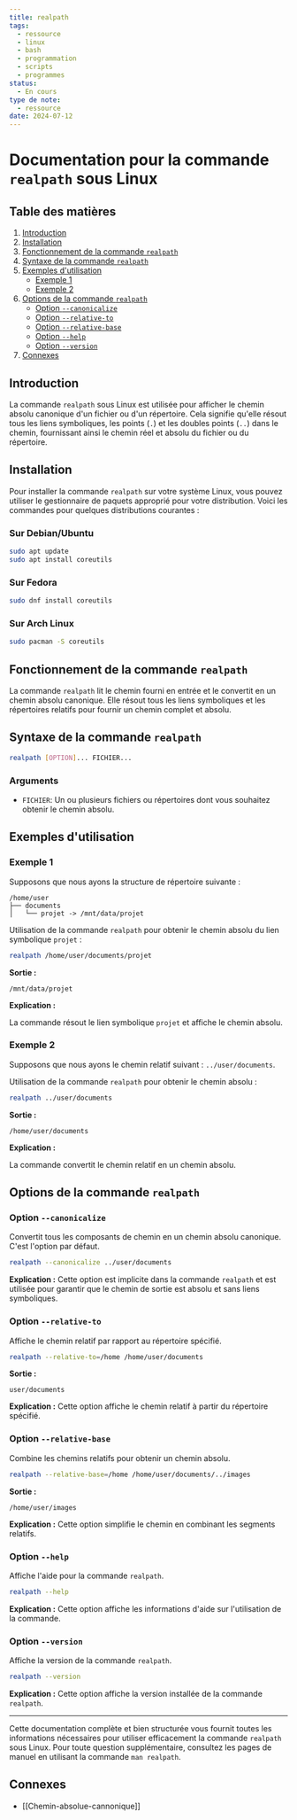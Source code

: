 ```yaml
---
title: realpath
tags:
  - ressource
  - linux
  - bash
  - programmation
  - scripts
  - programmes
status:
  - En cours
type de note:
  - ressource
date: 2024-07-12
---
```



# Documentation pour la commande `realpath` sous Linux

## Table des matières
1. [Introduction](#introduction)
2. [Installation](#installation)
3. [Fonctionnement de la commande `realpath`](#fonctionnement-de-la-commande-realpath)
4. [Syntaxe de la commande `realpath`](#syntaxe-de-la-commande-realpath)
5. [Exemples d'utilisation](#exemples-dutilisation)
    - [Exemple 1](#exemple-1)
    - [Exemple 2](#exemple-2)
6. [Options de la commande `realpath`](#options-de-la-commande-realpath)
    - [Option `--canonicalize`](#option---canonicalize)
    - [Option `--relative-to`](#option---relative-to)
    - [Option `--relative-base`](#option---relative-base)
    - [Option `--help`](#option---help)
    - [Option `--version`](#option---version)
7. [Connexes](#Connexes)

## Introduction

La commande `realpath` sous Linux est utilisée pour afficher le chemin absolu canonique d'un fichier ou d'un répertoire. Cela signifie qu'elle résout tous les liens symboliques, les points (`.`) et les doubles points (`..`) dans le chemin, fournissant ainsi le chemin réel et absolu du fichier ou du répertoire.

## Installation

Pour installer la commande `realpath` sur votre système Linux, vous pouvez utiliser le gestionnaire de paquets approprié pour votre distribution. Voici les commandes pour quelques distributions courantes :

### Sur Debian/Ubuntu

```bash
sudo apt update
sudo apt install coreutils
```

### Sur Fedora

```bash
sudo dnf install coreutils
```

### Sur Arch Linux

```bash
sudo pacman -S coreutils
```

## Fonctionnement de la commande `realpath`

La commande `realpath` lit le chemin fourni en entrée et le convertit en un chemin absolu canonique. Elle résout tous les liens symboliques et les répertoires relatifs pour fournir un chemin complet et absolu.

## Syntaxe de la commande `realpath`

```bash
realpath [OPTION]... FICHIER...
```

### Arguments

- `FICHIER`: Un ou plusieurs fichiers ou répertoires dont vous souhaitez obtenir le chemin absolu.

## Exemples d'utilisation

### Exemple 1

Supposons que nous ayons la structure de répertoire suivante :

```
/home/user
├── documents
│   └── projet -> /mnt/data/projet
```

Utilisation de la commande `realpath` pour obtenir le chemin absolu du lien symbolique `projet` :

```bash
realpath /home/user/documents/projet
```

**Sortie :**

```
/mnt/data/projet
```

**Explication :**

La commande résout le lien symbolique `projet` et affiche le chemin absolu.

### Exemple 2

Supposons que nous ayons le chemin relatif suivant : `../user/documents`.

Utilisation de la commande `realpath` pour obtenir le chemin absolu :

```bash
realpath ../user/documents
```

**Sortie :**

```
/home/user/documents
```

**Explication :**

La commande convertit le chemin relatif en un chemin absolu.

## Options de la commande `realpath`

### Option `--canonicalize`

Convertit tous les composants de chemin en un chemin absolu canonique. C'est l'option par défaut.

```bash
realpath --canonicalize ../user/documents
```

**Explication :** Cette option est implicite dans la commande `realpath` et est utilisée pour garantir que le chemin de sortie est absolu et sans liens symboliques.

### Option `--relative-to`

Affiche le chemin relatif par rapport au répertoire spécifié.

```bash
realpath --relative-to=/home /home/user/documents
```

**Sortie :**

```
user/documents
```

**Explication :** Cette option affiche le chemin relatif à partir du répertoire spécifié.

### Option `--relative-base`

Combine les chemins relatifs pour obtenir un chemin absolu.

```bash
realpath --relative-base=/home /home/user/documents/../images
```

**Sortie :**

```
/home/user/images
```

**Explication :** Cette option simplifie le chemin en combinant les segments relatifs.

### Option `--help`

Affiche l'aide pour la commande `realpath`.

```bash
realpath --help
```

**Explication :** Cette option affiche les informations d'aide sur l'utilisation de la commande.

### Option `--version`

Affiche la version de la commande `realpath`.

```bash
realpath --version
```

**Explication :** Cette option affiche la version installée de la commande `realpath`.

---

Cette documentation complète et bien structurée vous fournit toutes les informations nécessaires pour utiliser efficacement la commande `realpath` sous Linux. Pour toute question supplémentaire, consultez les pages de manuel en utilisant la commande `man realpath`.
## Connexes
- [[Chemin-absolue-cannonique]]